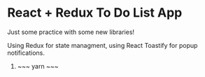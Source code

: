 <h1>React + Redux To Do List App</h1>

<p>Just some practice with some new libraries!</p>

<p>Using Redux for state managment, using React Toastify for popup notifications.</p>

<ol>
  <li>
    ~~~
      yarn
    ~~~
  </li>
</ol>
